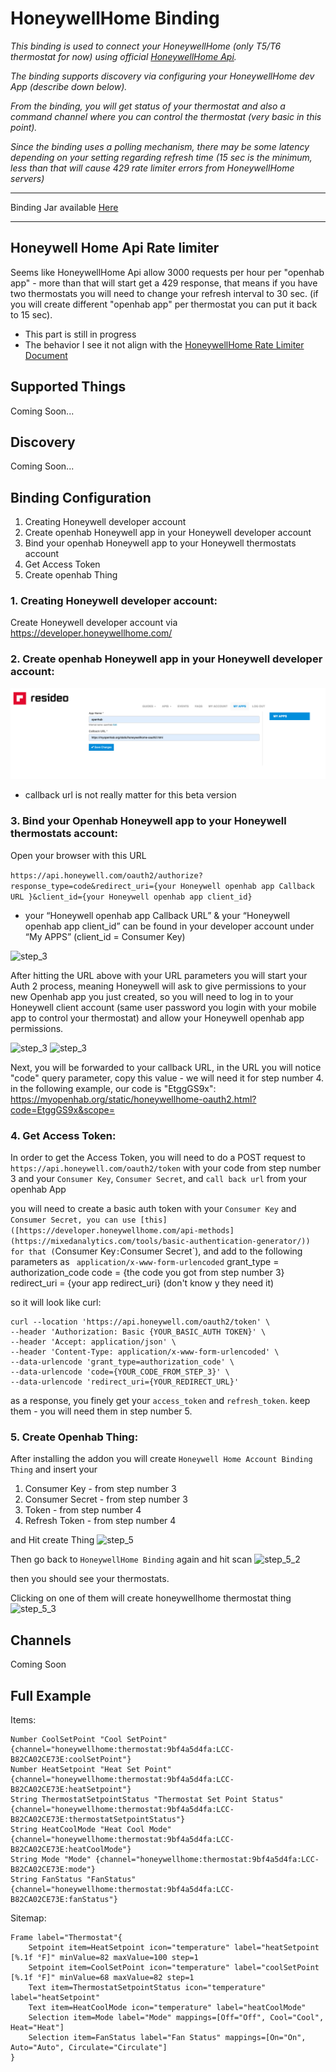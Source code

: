 # HoneywellHome Binding

_This binding is used to connect your HoneywellHome (only T5/T6 thermostat for now) using official [HoneywellHome Api](https://developer.honeywellhome.com/api-methods)._ 

_The binding supports discovery via configuring your HoneywellHome dev App (describe down below)._ 

_From the binding, you will get status of your thermostat and also a command channel where you can control the thermostat (very basic in this point)._ 

_Since the binding uses a polling mechanism, there may be some latency depending on your setting regarding refresh time (15 sec is the minimum, less than that will cause 429 rate limiter errors from HoneywellHome servers)_

***
Binding Jar available [Here](https://github.com/idanudel/openhab-honeywellhome/releases)
***
## Honeywell Home Api Rate limiter
Seems like HoneywellHome Api allow 3000 requests per hour per "openhab app" - more than that will start get a 429 response,
that means if you have two thermostats you will need to change your refresh interval to 30 sec.
(if you will create different "openhab app" per thermostat you can put it back to 15 sec).
* This part is still in progress 
* The behavior I see it not align with the [HoneywellHome Rate Limiter Document](https://developer.honeywellhome.com/faqs/what-rate-limit-api)

## Supported Things
Coming Soon...

## Discovery
Coming Soon...

## Binding Configuration
1. Creating Honeywell developer account
2. Create openhab Honeywell app in your Honeywell developer account
3. Bind your openhab Honeywell app to your Honeywell thermostats account
4. Get Access Token
5. Create openhab Thing

### 1. Creating Honeywell developer account:
Create Honeywell developer account via https://developer.honeywellhome.com/
### 2. Create openhab Honeywell app in your Honeywell developer account:
![step_2](.github/images/step_2.png?raw=true)

* callback url is not really matter for this beta version

### 3. Bind your Openhab Honeywell app to your Honeywell thermostats account:

Open your browser with this URL

```https://api.honeywell.com/oauth2/authorize?response_type=code&redirect_uri={your Honeywell openhab app Callback URL }&client_id={your Honeywell openhab app client_id}```

* your “Honeywell openhab app Callback URL” & your “Honeywell openhab app client_id” can be found in your developer account under “My APPS” (client_id = Consumer Key)


![step_3](.github/images/step_3.png?raw=true)

After hitting the URL above with your URL parameters you will start your Auth 2 process, meaning Honeywell will ask to give permissions to your new Openhab app you just created, so you will need to log in to your Honeywell client account (same user password you login with your mobile app to control your thermostat) and allow your Honeywell openhab app permissions.

![step_3](.github/images/step_3_2.png?raw=true)
![step_3](.github/images/step_3_3.png?raw=true)

Next, you will be forwarded to your callback URL, in the URL you will notice "code" query parameter, copy this value - we will need it for step number 4.
in the following example, our code is "EtggGS9x": 
https://myopenhab.org/static/honeywellhome-oauth2.html?code=EtggGS9x&scope=

### 4. Get Access Token:
In order to get the Access Token, you will need to do a POST request to ```https://api.honeywell.com/oauth2/token```
with your code from step number 3 and your `Consumer Key`, `Consumer Secret`, and `call back url` from your openhab App 

you will need to create a basic auth token with your `Consumer Key` and `Consumer Secret, you can use [this]([https://developer.honeywellhome.com/api-methods](https://mixedanalytics.com/tools/basic-authentication-generator/)) for that (`Consumer Key`:`Consumer Secret`),
and add to the following parameters as ``` application/x-www-form-urlencoded``` 
grant_type = authorization_code
code = {the code you got from step number 3}
redirect_uri = {your app redirect_uri} (don't know y they need it)

so it will look like curl:

```
curl --location 'https://api.honeywell.com/oauth2/token' \
--header 'Authorization: Basic {YOUR_BASIC_AUTH TOKEN}' \
--header 'Accept: application/json' \
--header 'Content-Type: application/x-www-form-urlencoded' \
--data-urlencode 'grant_type=authorization_code' \
--data-urlencode 'code={YOUR_CODE_FROM_STEP_3}' \
--data-urlencode 'redirect_uri={YOUR_REDIRECT_URL}'
```

as a response, you finely get your `access_token` and `refresh_token`. keep them - you will need them in step number 5.

### 5. Create Openhab Thing:
After installing the addon you will create `Honeywell Home Account Binding Thing` and insert your
1. Consumer Key - from step number 3
2. Consumer Secret - from step number 3
3. Token - from step number 4
4. Refresh Token - from step number 4

and Hit create Thing
![step_5](.github/images/step_5.png?raw=true)

Then go back to `HoneywellHome Binding` again and hit scan
![step_5_2](.github/images/step_5_2.png?raw=true)

then you should see your thermostats.

Clicking on one of them will create honeywellhome thermostat thing
![step_5_3](.github/images/step_5_3.png?raw=true)

## Channels
Coming Soon

## Full Example
Items:
```
Number CoolSetPoint "Cool SetPoint" {channel="honeywellhome:thermostat:9bf4a5d4fa:LCC-B82CA02CE73E:coolSetPoint"}
Number HeatSetpoint "Heat Set Point" {channel="honeywellhome:thermostat:9bf4a5d4fa:LCC-B82CA02CE73E:heatSetpoint"}
String ThermostatSetpointStatus "Thermostat Set Point Status" {channel="honeywellhome:thermostat:9bf4a5d4fa:LCC-B82CA02CE73E:thermostatSetpointStatus"}
String HeatCoolMode "Heat Cool Mode" {channel="honeywellhome:thermostat:9bf4a5d4fa:LCC-B82CA02CE73E:heatCoolMode"}
String Mode "Mode" {channel="honeywellhome:thermostat:9bf4a5d4fa:LCC-B82CA02CE73E:mode"}
String FanStatus "FanStatus" {channel="honeywellhome:thermostat:9bf4a5d4fa:LCC-B82CA02CE73E:fanStatus"}
```
Sitemap:
```
Frame label="Thermostat"{
    Setpoint item=HeatSetpoint icon="temperature" label="heatSetpoint [%.1f °F]" minValue=82 maxValue=100 step=1
    Setpoint item=CoolSetPoint icon="temperature" label="coolSetPoint [%.1f °F]" minValue=68 maxValue=82 step=1
    Text item=ThermostatSetpointStatus icon="temperature" label="heatSetpoint"
    Text item=HeatCoolMode icon="temperature" label="heatCoolMode"
    Selection item=Mode label="Mode" mappings=[Off="Off", Cool="Cool", Heat="Heat"]
    Selection item=FanStatus label="Fan Status" mappings=[On="On", Auto="Auto", Circulate="Circulate"]
}

```
